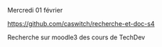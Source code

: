 Mercredi 01 février


https://github.com/caswitch/recherche-et-doc-s4

Recherche sur moodle3 des cours de TechDev
